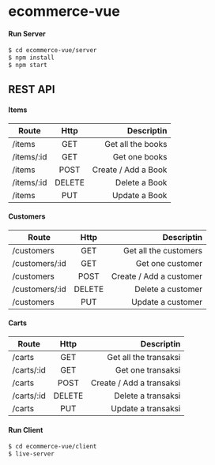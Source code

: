 # ecommerce-vue

#### Run Server
```sh
$ cd ecommerce-vue/server
$ npm install
$ npm start
```

## REST API

#### Items
| Route        | Http           | Descriptin  |
| ------------- |:-------------:| -----:|
| /items      | GET   | Get all the books |
| /items/:id      | GET   | Get  one books |
| /items      | POST   | Create / Add a Book |
| /items/:id     | DELETE      |  Delete a Book|
| /items | PUT      |    Update a Book |


#### Customers
| Route        | Http           | Descriptin  |
| ------------- |:-------------:| -----:|
| /customers      | GET   | Get all the customers |
| /customers/:id      | GET   | Get  one customer |
| /customers      | POST   | Create / Add a customer |
| /customers/:id     | DELETE      |  Delete a customer|
| /customers | PUT      |    Update a customer |

#### Carts
| Route        | Http           | Descriptin  |
| ------------- |:-------------:| -----:|
| /carts      | GET   | Get all the transaksi |
| /carts/:id      | GET   | Get  one transaksi |
| /carts      | POST   | Create / Add a transaksi |
| /carts/:id     | DELETE      |  Delete a transaksi|
| /carts | PUT      |    Update a transaksi |


#### Run Client
```sh
$ cd ecommerce-vue/client
$ live-server
```
